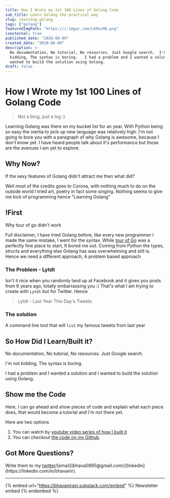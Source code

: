 ```yaml
---
title: How I Wrote my 1st 100 Lines of Golang Code
sub_title: Learn Golang the practical way
slug: learning-golang
tags: ["golang"]
featuredImgPath: "https://i.imgur.com/L69ncMb.png"
isexternal: true
published_date: "2020-08-09"
created_date: "2020-08-09"
description: >-
  No documentation, No tutorial, No resources. Just Google search.  I'm not
  kidding, The syntax is boring.   I had a problem and I wanted a solution and I
  wanted to build the solution using Golang.
draft: false
---
```


# How I Wrote my 1st 100 Lines of Golang Code

> Not a blog, just a log :)

Learning Golang was there on my bucket list for an year. With Python being so easy the inertia to pick up new language was relatively high. I'm not going to bore you with a paragraph of why Golang is awesome, because I don't know yet. I have heard people talk about it's performance but those are the avenues I am yet to explore.

## Why Now?

If the sexy features of Golang didn't attract me then what did?

Well most of the credits goes to Corona, with nothing much to do on the outside world I tried art, poetry in fact some singing. Nothing seems to give me kick of programming hence "Learning Golang"

## !First

Why tour of go didn't work

Full disclaimer, I have tried Golang before, like every new programmer I made the same mistake, I went for the syntax. While [tour of Go](https://tour.golang.org/welcome/1) was a perfectly fine place to start, It bored me out. Coming from Python the types, structs and everything else Golang has was overwhelming and still is. Hence we need a different approach, A problem based approach

### The Problem - Lytdt

Isn't it nice when you randomly land up at Facebook and it gives you posts from 6 years ago, totally embarrassing you :) That's what I am trying to create with `Lytdt` but for Twitter. Hence

> Lytdt - Last Year This Day's Tweets.

### The solution

A command line tool that will `list` my famous tweets from last year

## So How Did I Learn/Built it?

No documentation, No tutorial, No resources. Just Google search.

I'm not kidding, The syntax is boring.

I had a problem and I wanted a solution and I wanted to build the solution using Golang.

## Show me the Code

Here, I can go ahead and show pieces of code and explain what each piece does, that would become a tutorial and I'm not there yet.

Here are two options

1. You can watch by [youtube video series of how I built it](https://www.youtube.com/playlist?list=PLHpvbSJcZRZa6fE9ebFDB2Dsn9mj4iUEI)
2. You can checkout [the code on my Github](https://github.com/bhavaniravi/lytdt).

## Got More Questions?

Write them to my [twitter](https://twitter.com/BhavaniRavi_)/[email](bhava0895@gmail.com)/[linkedin](https://linkedin.com/in/bhavanir).

---

{% embed url="https://bhavaniravi.substack.com/embed" %}
Newsletter embed
{% endembed %}
